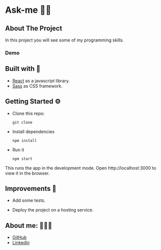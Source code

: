 # Ask-me  💪🏼

## About The Project

In this project you will see some of my programming skills.

### Demo




## Built with 🚀

* [React](https://reactjs.org) as a javascript library.
* [Sass](https://sass-lang.com/) as CSS framework.


## Getting Started ⚙️

- Clone this repo:
  ```shell
  git clone 
  ```

- Install dependencies
  ```shell
  npm install
  ```

- Run it
  ```shell
  npm start
  ```

This runs the app in the development mode. Open http://localhost:3000 to view it in the browser.




## Improvements 📝

- Add some tests.

- Deploy the project on a hosting service.


## About me: 👩🏻‍💻

* [GitHub](https://github.com/mireiasuefra)
* [Linkedin](https://www.linkedin.com/in/mireia-s-0845661a4/)

